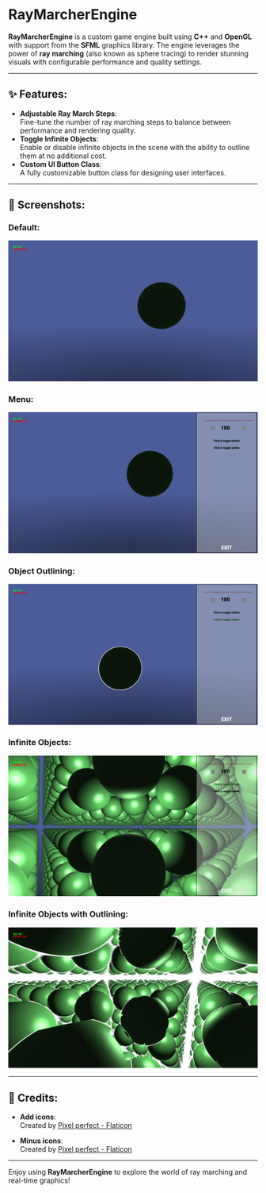 # RayMarcherEngine

**RayMarcherEngine** is a custom game engine built using **C++** and **OpenGL** with support from the **SFML** graphics library. The engine leverages the power of **ray marching** (also known as sphere tracing) to render stunning visuals with configurable performance and quality settings.

---

## ✨ Features:

- **Adjustable Ray March Steps**:  
  Fine-tune the number of ray marching steps to balance between performance and rendering quality.
- **Toggle Infinite Objects**:  
  Enable or disable infinite objects in the scene with the ability to outline them at no additional cost.
- **Custom UI Button Class**:  
  A fully customizable button class for designing user interfaces.

---

## 📸 Screenshots:

### Default:

![default](assets/screenshots/Screenshot_20230729_222456.png)

### Menu:

![menu](assets/screenshots/Screenshot_20230729_222503.png)

### Object Outlining:

![Outline](assets/screenshots/Screenshot_20230729_222600.png)

### Infinite Objects:

![Infinite](assets/screenshots/Screenshot_20230729_222514.png)

### Infinite Objects with Outlining:

![infout](assets/screenshots/Screenshot_20230729_223050.png)

---

## 📌 Credits:

- **Add icons**:  
  Created by [Pixel perfect - Flaticon](https://www.flaticon.com/free-icons/add)

- **Minus icons**:  
  Created by [Pixel perfect - Flaticon](https://www.flaticon.com/free-icons/minus)

---

Enjoy using **RayMarcherEngine** to explore the world of ray marching and real-time graphics!
